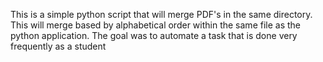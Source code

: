 This is a simple python script that will merge PDF's in the same directory. This will merge based by alphabetical order within the same file as the python application.
The goal was to automate a task that is done very frequently as a student

